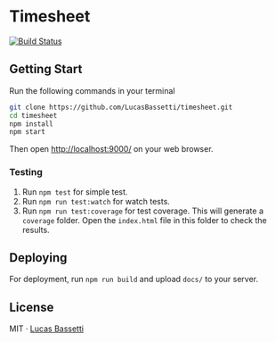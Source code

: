 # Timesheet

[![Build Status](https://travis-ci.org/LucasBassetti/timesheet.svg?branch=master)](https://travis-ci.org/LucasBassetti/timesheet)

## Getting Start

Run the following commands in your terminal

```bash
git clone https://github.com/LucasBassetti/timesheet.git
cd timesheet
npm install
npm start
```

Then open [http://localhost:9000/](http://localhost:9000/) on your web browser.

### Testing

1. Run `npm test` for simple test.
2. Run `npm run test:watch` for watch tests.
3. Run `npm run test:coverage` for test coverage. This will generate a `coverage` folder. Open the `index.html` file in this folder to check the results.

## Deploying

For deployment, run `npm run build` and upload `docs/` to your server.

## License

MIT · [Lucas Bassetti](http://lucasbassetti.com.br)
